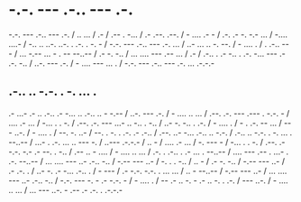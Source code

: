 # -.-. --- .-.. --- .-.

-.-. --- .-.. --- .-. / .. ... / .- / .-- . -... / .- .--. .--. / - .... .- - / .-. .- -. -.- ... / -.... ....- / -.. .. ..-. ..-. . .-. . -. - / -.-. --- .-.. --- .-. ... / ..- ... .. -. --. / - .... . / . .-.. --- / ... -.-- ... - . -- --..-- / .- -. -.. / ... .... --- .-- ... / .- / .-.. . .- -.. . .-. -... --- .- .-. -.. / ..-. --- .-. / - .... --- ... . / -.-. --- .-.. --- .-. ... .-.-.-

## .-.. .. -.-. . -. ... .

.- ...- .- .. .-.. .- -... .. .-.. .. - -.-- / ..-. --- .-. / - .... .. ... / .--. .-. --- .--- . -.-. - / .... .- ... / -... . . -. / .--. .-. --- ...- .. -.. . -.. / ..- -. -.. . .-. / - .... . / - . .-. -- ... / --- ..-. / - .... . / --. -. ..- / --. . -. . .-. .- .-.. / .--. ..- -... .-.. .. -.-. / .-.. .. -.-. . -. ... . --..-- / ...- . .-. ... .. --- -. / ..--- .-.-.- / .. - / .... .- ... / -. --- - / -... . . -. / .--. .- -.-. -.- .- --. . -.. / .-- .. - .... / - .... .. ... / .-. . .-.. . .- ... . --..-- / .... --- .-- . ...- . .-. --..-- / ... .... --- ..- .-.. -.. / -.-- --- ..- / -. . . -.. / .. - / .- -. -.. / -.-- --- ..- / .- .-. . / ..- -. .- -... .-.. . / - --- / .- -.-. -.-. . ... ... / .. - --..-- / -.-- --- ..- / ... .... --- ..- .-.. -.. / -.-. --- -. - .- -.-. - / - .... . / -- .- .. -. - .- .. -. . .-. / --- ..-. / - .... .. ... / ... --- ..-. - .-- .- .-. . .-.-.-